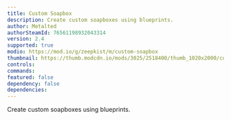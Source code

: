 ```yaml
---
title: Custom Soapbox
description: Create custom soapboxes using blueprints.
author: Metalted
authorSteamId: 76561198932043314
version: 2.4
supported: true
modio: https://mod.io/g/zeepkist/m/custom-soapbox
thumbnail: https://thumb.modcdn.io/mods/3025/2518400/thumb_1020x2000/copyofblueprints_guide.0.png
controls:
commands:
featured: false
dependency: false
dependencies:
---
```


Create custom soapboxes using blueprints.
